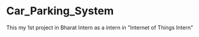 # Car_Parking_System
This my 1st project in Bharat Intern as a intern in "Internet of Things Intern"

